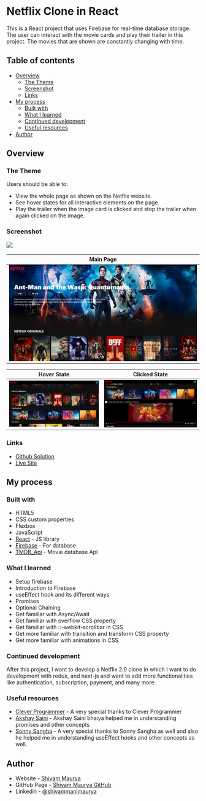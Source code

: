 # Netflix Clone in React

This is a React project that uses Firebase for real-time database storage. The user can interact with the movie cards and play their trailer in this project. The movies that are shown are constantly changing with time.

## Table of contents

-   [Overview](#overview)
    -   [The Theme](#the-theme)
    -   [Screenshot](#screenshot)
    -   [Links](#links)
-   [My process](#my-process)
    -   [Built with](#built-with)
    -   [What I learned](#what-i-learned)
    -   [Continued development](#continued-development)
    -   [Useful resources](#useful-resources)
-   [Author](#author)

## Overview

### The Theme

Users should be able to:

-   View the whole page as shown on the Netflix website.
-   See hover states for all interactive elements on the page.
-   Play the trailer when the image card is clicked and stop the trailer when again clicked on the image.

### Screenshot

![](./screenshot.jpg)

| Main Page                                                           |
| ------------------------------------------------------------------- |
| ![Main_page](./src/component/screenshots/NetflixClone_mainPage.png) |

| Hover State                                                             | Clicked State                                                                |
| ----------------------------------------------------------------------- | ---------------------------------------------------------------------------- |
| ![hover_state](./src/component/screenshots/NetflixClone_hoverState.png) | ![clicked_state](./src/component/screenshots/NetflixClone_clickedState1.png) |

### Links

-   [Github Solution](https://github.com/ShivamManiMaurya/netflix-clone)
-   [Live Site](https://netflix-clone-ece17.web.app/)

## My process

### Built with

-   HTML5
-   CSS custom properties
-   Flexbox
-   JavaScript
-   [React](https://reactjs.org/) - JS library
-   [Firebase](https://firebase.google.com/) - For database
-   [TMDB_Api](https://developers.themoviedb.org/3/getting-started/introduction) - Movie database Api

### What I learned

-   Setup firebase
-   Introduction to Firebase
-   useEffect hook and its different ways
-   Promises
-   Optional Chaining
-   Get familiar with Async/Await
-   Get familiar with overflow CSS property
-   Get familiar with ::-webkit-scrollbar in CSS
-   Get more familiar with transition and transform CSS property
-   Get more familiar with animations in CSS

### Continued development

After this project, I want to develop a Netflix 2.0 clone in which I want to do development with redux, and next-js and want to add more functionalities like authentication, subscription, payment, and many more.

### Useful resources

-   [Clever Programmer](https://www.youtube.com/channel/UCqrILQNl5Ed9Dz6CGMyvMTQ) - A very special thanks to Clever Programmer
-   [Akshay Saini](https://www.youtube.com/@akshaymarch7) - Akshay Saini bhaiya helped me in understanding promises and other concepts
-   [Sonny Sangha](https://www.youtube.com/@SonnySangha) - A very special thanks to Sonny Sangha as well and also he helped me in understanding useEffect hooks and other concepts as well.

## Author

-   Website - [Shivam Maurya](https://www.your-site.com)
-   GitHub Page - [Shivam Maurya GitHub](https://github.com/ShivamManiMaurya)
-   Linkedin - [@shivammanimaurya](https://www.linkedin.com/in/shivammanimaurya)
